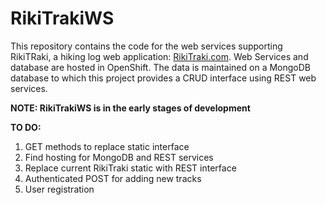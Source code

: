 # RikiTrakiWS

This repository contains the code for the web services supporting RikiTRaki, a hiking log web application: [RikiTraki.com](http://rikitraki.com). Web Services and database are hosted in OpenShift. The data is maintained on a MongoDB database to which this project provides a CRUD interface using REST web services.

**NOTE: RikiTrakiWS is in the early stages of development**

**TO DO:**

1. GET methods to replace static interface
2. Find hosting for MongoDB and REST services
3. Replace current RikiTraki static with REST interface
4. Authenticated POST for adding new tracks
5. User registration

